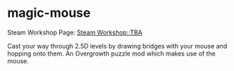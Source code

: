 # magic-mouse

Steam Workshop Page: <a href="">Steam Workshop::TBA</a>

Cast your way through 2.5D levels by drawing bridges with your mouse and hopping onto them.
An Overgrowth puzzle mod which makes use of the mouse.
